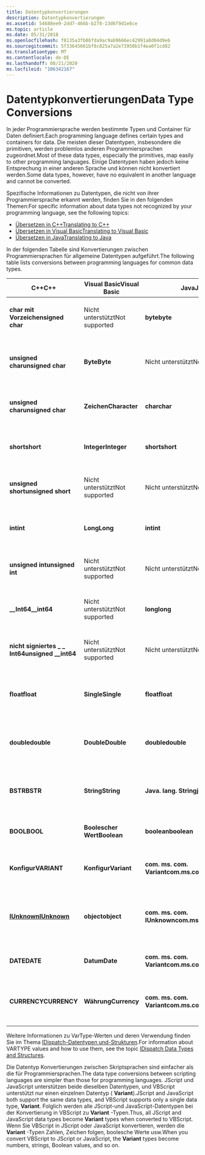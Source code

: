 ```yaml
---
title: Datentypkonvertierungen
description: Datentypkonvertierungen
ms.assetid: 54688ee9-2dd7-466b-b278-13d6f9d1e6ce
ms.topic: article
ms.date: 05/31/2018
ms.openlocfilehash: f8135a3fb86fda9ac9ab9666ec42991a8d04d9e6
ms.sourcegitcommit: 5f33645661bf8c825a7a2e73950b1f4ea0f1cd82
ms.translationtype: MT
ms.contentlocale: de-DE
ms.lasthandoff: 08/21/2020
ms.locfileid: "106342167"
---
```

# <a name="data-type-conversions"></a><span data-ttu-id="fbc80-103">Datentypkonvertierungen</span><span class="sxs-lookup"><span data-stu-id="fbc80-103">Data Type Conversions</span></span>

<span data-ttu-id="fbc80-104">In jeder Programmiersprache werden bestimmte Typen und Container für Daten definiert.</span><span class="sxs-lookup"><span data-stu-id="fbc80-104">Each programming language defines certain types and containers for data.</span></span> <span data-ttu-id="fbc80-105">Die meisten dieser Datentypen, insbesondere die primitiven, werden problemlos anderen Programmiersprachen zugeordnet.</span><span class="sxs-lookup"><span data-stu-id="fbc80-105">Most of these data types, especially the primitives, map easily to other programming languages.</span></span> <span data-ttu-id="fbc80-106">Einige Datentypen haben jedoch keine Entsprechung in einer anderen Sprache und können nicht konvertiert werden.</span><span class="sxs-lookup"><span data-stu-id="fbc80-106">Some data types, however, have no equivalent in another language and cannot be converted.</span></span>

<span data-ttu-id="fbc80-107">Spezifische Informationen zu Datentypen, die nicht von ihrer Programmiersprache erkannt werden, finden Sie in den folgenden Themen:</span><span class="sxs-lookup"><span data-stu-id="fbc80-107">For specific information about data types not recognized by your programming language, see the following topics:</span></span>

-   [<span data-ttu-id="fbc80-108">Übersetzen in C++</span><span class="sxs-lookup"><span data-stu-id="fbc80-108">Translating to C++</span></span>](translating-to-c--.md)
-   [<span data-ttu-id="fbc80-109">Übersetzen in Visual Basic</span><span class="sxs-lookup"><span data-stu-id="fbc80-109">Translating to Visual Basic</span></span>](translating-to-visual-basic.md)
-   [<span data-ttu-id="fbc80-110">Übersetzen in Java</span><span class="sxs-lookup"><span data-stu-id="fbc80-110">Translating to Java</span></span>](translating-to-java.md)

<span data-ttu-id="fbc80-111">In der folgenden Tabelle sind Konvertierungen zwischen Programmiersprachen für allgemeine Datentypen aufgeführt.</span><span class="sxs-lookup"><span data-stu-id="fbc80-111">The following table lists conversions between programming languages for common data types.</span></span>



| <span data-ttu-id="fbc80-112">C++</span><span class="sxs-lookup"><span data-stu-id="fbc80-112">C++</span></span>                                     | <span data-ttu-id="fbc80-113">Visual Basic</span><span class="sxs-lookup"><span data-stu-id="fbc80-113">Visual Basic</span></span>             | <span data-ttu-id="fbc80-114">Java</span><span class="sxs-lookup"><span data-stu-id="fbc80-114">Java</span></span>                               | <span data-ttu-id="fbc80-115">Enthält</span><span class="sxs-lookup"><span data-stu-id="fbc80-115">Contains</span></span>                                                                                       |
|-----------------------------------------|--------------------------|------------------------------------|------------------------------------------------------------------------------------------------|
| <span data-ttu-id="fbc80-116">**char mit Vorzeichen**</span><span class="sxs-lookup"><span data-stu-id="fbc80-116">**signed char**</span></span><br/>              | <span data-ttu-id="fbc80-117">Nicht unterstützt</span><span class="sxs-lookup"><span data-stu-id="fbc80-117">Not supported</span></span><br/> | <span data-ttu-id="fbc80-118">**byte**</span><span class="sxs-lookup"><span data-stu-id="fbc80-118">**byte**</span></span><br/>                | <span data-ttu-id="fbc80-119">1-Byte-Ganzzahl mit Vorzeichen</span><span class="sxs-lookup"><span data-stu-id="fbc80-119">1-byte signed integer</span></span> <br/> <span data-ttu-id="fbc80-120">(VT \_ I1, \[ T \] )</span><span class="sxs-lookup"><span data-stu-id="fbc80-120">(VT\_I1, \[T\])</span></span><br/>                                   |
| <span data-ttu-id="fbc80-121">**unsigned char**</span><span class="sxs-lookup"><span data-stu-id="fbc80-121">**unsigned char**</span></span><br/>            | <span data-ttu-id="fbc80-122">**Byte**</span><span class="sxs-lookup"><span data-stu-id="fbc80-122">**Byte**</span></span><br/>      | <span data-ttu-id="fbc80-123">Nicht unterstützt</span><span class="sxs-lookup"><span data-stu-id="fbc80-123">Not supported</span></span><br/>           | <span data-ttu-id="fbc80-124">1-Byte-Ganzzahl ohne Vorzeichen</span><span class="sxs-lookup"><span data-stu-id="fbc80-124">1-byte unsigned integer</span></span> <br/> <span data-ttu-id="fbc80-125">(VT \_ UI1, \[ V \] \[ T \] \[ \] \[ s \] )</span><span class="sxs-lookup"><span data-stu-id="fbc80-125">(VT\_UI1, \[V\]\[T\]\[P\]\[S\])</span></span><br/>                 |
| <span data-ttu-id="fbc80-126">**unsigned char**</span><span class="sxs-lookup"><span data-stu-id="fbc80-126">**unsigned char**</span></span><br/>            | <span data-ttu-id="fbc80-127">**Zeichen**</span><span class="sxs-lookup"><span data-stu-id="fbc80-127">**Character**</span></span><br/> | <span data-ttu-id="fbc80-128">**char**</span><span class="sxs-lookup"><span data-stu-id="fbc80-128">**char**</span></span><br/>                | <span data-ttu-id="fbc80-129">2-Byte-Unicode-Zeichen</span><span class="sxs-lookup"><span data-stu-id="fbc80-129">2-byte Unicode character</span></span> <br/> <span data-ttu-id="fbc80-130">(VT \_ UI2, \[ T \] \[ P \] )</span><span class="sxs-lookup"><span data-stu-id="fbc80-130">(VT\_UI2, \[T\]\[P\])</span></span><br/>                          |
| <span data-ttu-id="fbc80-131">**short**</span><span class="sxs-lookup"><span data-stu-id="fbc80-131">**short**</span></span><br/>                    | <span data-ttu-id="fbc80-132">**Integer**</span><span class="sxs-lookup"><span data-stu-id="fbc80-132">**Integer**</span></span><br/>   | <span data-ttu-id="fbc80-133">**short**</span><span class="sxs-lookup"><span data-stu-id="fbc80-133">**short**</span></span><br/>               | <span data-ttu-id="fbc80-134">2-Byte-Ganzzahl mit Vorzeichen</span><span class="sxs-lookup"><span data-stu-id="fbc80-134">2-byte signed integer</span></span> <br/> <span data-ttu-id="fbc80-135">(VT \_ I2, \[ V \] \[ T \] \[ \] \[ s \] )</span><span class="sxs-lookup"><span data-stu-id="fbc80-135">(VT\_I2, \[V\]\[T\]\[P\]\[S\])</span></span><br/>                    |
| <span data-ttu-id="fbc80-136">**unsigned short**</span><span class="sxs-lookup"><span data-stu-id="fbc80-136">**unsigned short**</span></span><br/>           | <span data-ttu-id="fbc80-137">Nicht unterstützt</span><span class="sxs-lookup"><span data-stu-id="fbc80-137">Not supported</span></span><br/> | <span data-ttu-id="fbc80-138">Nicht unterstützt</span><span class="sxs-lookup"><span data-stu-id="fbc80-138">Not supported</span></span><br/>           | <span data-ttu-id="fbc80-139">2-Byte-Ganzzahl ohne Vorzeichen</span><span class="sxs-lookup"><span data-stu-id="fbc80-139">2-byte unsigned integer</span></span> <br/> <span data-ttu-id="fbc80-140">(VT \_ UI2, \[ T \] \[ P \] )</span><span class="sxs-lookup"><span data-stu-id="fbc80-140">(VT\_UI2, \[T\]\[P\])</span></span><br/>                           |
| <span data-ttu-id="fbc80-141">**int**</span><span class="sxs-lookup"><span data-stu-id="fbc80-141">**int**</span></span><br/>                      | <span data-ttu-id="fbc80-142">**Long**</span><span class="sxs-lookup"><span data-stu-id="fbc80-142">**Long**</span></span><br/>      | <span data-ttu-id="fbc80-143">**int**</span><span class="sxs-lookup"><span data-stu-id="fbc80-143">**int**</span></span><br/>                 | <span data-ttu-id="fbc80-144">4-Byte-Ganzzahl mit Vorzeichen</span><span class="sxs-lookup"><span data-stu-id="fbc80-144">4-byte signed integer</span></span> <br/> <span data-ttu-id="fbc80-145">(VT \_ I4, \[ V \] \[ T \] \[ \] \[ s \] )</span><span class="sxs-lookup"><span data-stu-id="fbc80-145">(VT\_I4, \[V\]\[T\]\[P\]\[S\])</span></span><br/>                    |
| <span data-ttu-id="fbc80-146">**unsigned int**</span><span class="sxs-lookup"><span data-stu-id="fbc80-146">**unsigned int**</span></span><br/>             | <span data-ttu-id="fbc80-147">Nicht unterstützt</span><span class="sxs-lookup"><span data-stu-id="fbc80-147">Not supported</span></span><br/> | <span data-ttu-id="fbc80-148">Nicht unterstützt</span><span class="sxs-lookup"><span data-stu-id="fbc80-148">Not supported</span></span><br/>           | <span data-ttu-id="fbc80-149">4-Byte-Ganzzahl ohne Vorzeichen</span><span class="sxs-lookup"><span data-stu-id="fbc80-149">4-byte unsigned integer</span></span> <br/> <span data-ttu-id="fbc80-150">(VT \_ UI4, \[ T \] \[ P \] )</span><span class="sxs-lookup"><span data-stu-id="fbc80-150">(VT\_UI4, \[T\]\[P\])</span></span><br/>                           |
| <span data-ttu-id="fbc80-151">**\_\_Int64**</span><span class="sxs-lookup"><span data-stu-id="fbc80-151">**\_\_int64**</span></span><br/>                | <span data-ttu-id="fbc80-152">Nicht unterstützt</span><span class="sxs-lookup"><span data-stu-id="fbc80-152">Not supported</span></span><br/> | <span data-ttu-id="fbc80-153">**long**</span><span class="sxs-lookup"><span data-stu-id="fbc80-153">**long**</span></span><br/>                | <span data-ttu-id="fbc80-154">8-Byte-Ganzzahl mit Vorzeichen</span><span class="sxs-lookup"><span data-stu-id="fbc80-154">8-byte signed integer</span></span> <br/> <span data-ttu-id="fbc80-155">(VT \_ I8, \[ T \] \[ P \] )</span><span class="sxs-lookup"><span data-stu-id="fbc80-155">(VT\_I8, \[T\]\[P\])</span></span><br/>                              |
| <span data-ttu-id="fbc80-156">**nicht signiertes \_ \_ Int64**</span><span class="sxs-lookup"><span data-stu-id="fbc80-156">**unsigned \_\_int64**</span></span><br/>       | <span data-ttu-id="fbc80-157">Nicht unterstützt</span><span class="sxs-lookup"><span data-stu-id="fbc80-157">Not supported</span></span><br/> | <span data-ttu-id="fbc80-158">Nicht unterstützt</span><span class="sxs-lookup"><span data-stu-id="fbc80-158">Not supported</span></span><br/>           | <span data-ttu-id="fbc80-159">8-Byte-Ganzzahl ohne Vorzeichen</span><span class="sxs-lookup"><span data-stu-id="fbc80-159">8-byte unsigned integer</span></span> <br/> <span data-ttu-id="fbc80-160">(VT \_ UI8, \[ T \] \[ P \] )</span><span class="sxs-lookup"><span data-stu-id="fbc80-160">(VT\_UI8, \[T\]\[P\])</span></span><br/>                           |
| <span data-ttu-id="fbc80-161">**float**</span><span class="sxs-lookup"><span data-stu-id="fbc80-161">**float**</span></span><br/>                    | <span data-ttu-id="fbc80-162">**Single**</span><span class="sxs-lookup"><span data-stu-id="fbc80-162">**Single**</span></span><br/>    | <span data-ttu-id="fbc80-163">**float**</span><span class="sxs-lookup"><span data-stu-id="fbc80-163">**float**</span></span><br/>               | <span data-ttu-id="fbc80-164">4-Byte-Gleit Komma Zahl</span><span class="sxs-lookup"><span data-stu-id="fbc80-164">4-byte floating-point number</span></span> <br/> <span data-ttu-id="fbc80-165">(VT \_ R4, \[ V \] \[ T \] \[ \] \[ s \] )</span><span class="sxs-lookup"><span data-stu-id="fbc80-165">(VT\_R4, \[V\]\[T\]\[P\]\[S\])</span></span><br/>             |
| <span data-ttu-id="fbc80-166">**double**</span><span class="sxs-lookup"><span data-stu-id="fbc80-166">**double**</span></span><br/>                   | <span data-ttu-id="fbc80-167">**Double**</span><span class="sxs-lookup"><span data-stu-id="fbc80-167">**Double**</span></span><br/>    | <span data-ttu-id="fbc80-168">**double**</span><span class="sxs-lookup"><span data-stu-id="fbc80-168">**double**</span></span><br/>              | <span data-ttu-id="fbc80-169">8-Byte-Gleit Komma Zahl</span><span class="sxs-lookup"><span data-stu-id="fbc80-169">8-byte floating-point number</span></span> <br/> <span data-ttu-id="fbc80-170">(VT \_ R8, \[ V \] \[ T \] \[ \] \[ s \] )</span><span class="sxs-lookup"><span data-stu-id="fbc80-170">(VT\_R8, \[V\]\[T\]\[P\]\[S\])</span></span><br/>             |
| <span data-ttu-id="fbc80-171">**BSTR**</span><span class="sxs-lookup"><span data-stu-id="fbc80-171">**BSTR**</span></span><br/>                     | <span data-ttu-id="fbc80-172">**String**</span><span class="sxs-lookup"><span data-stu-id="fbc80-172">**String**</span></span><br/>    | <span data-ttu-id="fbc80-173">**Java. lang. String**</span><span class="sxs-lookup"><span data-stu-id="fbc80-173">**java.lang.String**</span></span><br/>    | <span data-ttu-id="fbc80-174">Automatisierungs Zeichenfolge</span><span class="sxs-lookup"><span data-stu-id="fbc80-174">Automation string</span></span> <br/> <span data-ttu-id="fbc80-175">(VT \_ BSTR, \[ V \] \[ T \] \[ \] \[ s \] )</span><span class="sxs-lookup"><span data-stu-id="fbc80-175">(VT\_BSTR, \[V\]\[T\]\[P\]\[S\])</span></span><br/>                      |
| <span data-ttu-id="fbc80-176">**BOOL**</span><span class="sxs-lookup"><span data-stu-id="fbc80-176">**BOOL**</span></span><br/>                     | <span data-ttu-id="fbc80-177">**Boolescher Wert**</span><span class="sxs-lookup"><span data-stu-id="fbc80-177">**Boolean**</span></span><br/>   | <span data-ttu-id="fbc80-178">**boolean**</span><span class="sxs-lookup"><span data-stu-id="fbc80-178">**boolean**</span></span><br/>             | <span data-ttu-id="fbc80-179">Boolean</span><span class="sxs-lookup"><span data-stu-id="fbc80-179">Boolean</span></span> <br/> <span data-ttu-id="fbc80-180">(VT \_ bool, \[ V \] \[ T \] \[ \] \[ s \] )</span><span class="sxs-lookup"><span data-stu-id="fbc80-180">(VT\_BOOL, \[V\]\[T\]\[P\]\[S\])</span></span><br/>                                |
| <span data-ttu-id="fbc80-181">**Konfigur**</span><span class="sxs-lookup"><span data-stu-id="fbc80-181">**VARIANT**</span></span><br/>                  | <span data-ttu-id="fbc80-182">**Konfigur**</span><span class="sxs-lookup"><span data-stu-id="fbc80-182">**Variant**</span></span><br/>   | <span data-ttu-id="fbc80-183">**com. ms. com. Variant**</span><span class="sxs-lookup"><span data-stu-id="fbc80-183">**com.ms.com.Variant**</span></span><br/>  | <span data-ttu-id="fbc80-184">Variant-weit\*</span><span class="sxs-lookup"><span data-stu-id="fbc80-184">VARIANT FAR\*</span></span> <br/> <span data-ttu-id="fbc80-185">(VT \_ Variant, \[ V \] \[ T \] \[ \] \[ s \] )</span><span class="sxs-lookup"><span data-stu-id="fbc80-185">(VT\_VARIANT, \[V\]\[T\]\[P\]\[S\])</span></span><br/>                       |
| [<span data-ttu-id="fbc80-186">**IUnknown**</span><span class="sxs-lookup"><span data-stu-id="fbc80-186">**IUnknown**</span></span>](/windows/desktop/api/Unknwn/nn-unknwn-iunknown)<br/> | <span data-ttu-id="fbc80-187">**object**</span><span class="sxs-lookup"><span data-stu-id="fbc80-187">**object**</span></span><br/>    | <span data-ttu-id="fbc80-188">**com. ms. com. IUnknown**</span><span class="sxs-lookup"><span data-stu-id="fbc80-188">**com.ms.com.IUnknown**</span></span><br/> | <span data-ttu-id="fbc80-189">IDispatch-Schnittstellen Zeiger</span><span class="sxs-lookup"><span data-stu-id="fbc80-189">IDispatch interface pointer</span></span> <br/> <span data-ttu-id="fbc80-190">(VT \_ Dispatch, \[ V \] \[ T \] \[ \] \[ s \] )</span><span class="sxs-lookup"><span data-stu-id="fbc80-190">(VT\_DISPATCH, \[V\]\[T\]\[P\]\[S\])</span></span><br/>        |
| <span data-ttu-id="fbc80-191">**DATE**</span><span class="sxs-lookup"><span data-stu-id="fbc80-191">**DATE**</span></span><br/>                     | <span data-ttu-id="fbc80-192">**Datum**</span><span class="sxs-lookup"><span data-stu-id="fbc80-192">**Date**</span></span><br/>      | <span data-ttu-id="fbc80-193">**com. ms. com. Variant**</span><span class="sxs-lookup"><span data-stu-id="fbc80-193">**com.ms.com.Variant**</span></span><br/>  | <span data-ttu-id="fbc80-194">Date</span><span class="sxs-lookup"><span data-stu-id="fbc80-194">Date</span></span> <br/> <span data-ttu-id="fbc80-195">(VT \_ Datum, \[ V \] \[ T \] \[ \] \[ s \] )</span><span class="sxs-lookup"><span data-stu-id="fbc80-195">(VT\_DATE, \[V\]\[T\]\[P\]\[S\])</span></span><br/>                                   |
| <span data-ttu-id="fbc80-196">**CURRENCY**</span><span class="sxs-lookup"><span data-stu-id="fbc80-196">**CURRENCY**</span></span><br/>                 | <span data-ttu-id="fbc80-197">**Währung**</span><span class="sxs-lookup"><span data-stu-id="fbc80-197">**Currency**</span></span><br/>  | <span data-ttu-id="fbc80-198">**com. ms. com. Variant**</span><span class="sxs-lookup"><span data-stu-id="fbc80-198">**com.ms.com.Variant**</span></span><br/>  | <span data-ttu-id="fbc80-199">Währung</span><span class="sxs-lookup"><span data-stu-id="fbc80-199">Currency</span></span> <br/> <span data-ttu-id="fbc80-200">(VT \_ CY, \[ v \] \[ t \] \[ P \] \[ s \] oder VT \_ Decimal, \[ v \] \[ t \] \[ s \] )</span><span class="sxs-lookup"><span data-stu-id="fbc80-200">(VT\_CY, \[V\]\[T\]\[P\]\[S\] or VT\_DECIMAL, \[V\]\[T\]\[S\])</span></span><br/> |



 

<span data-ttu-id="fbc80-201">Weitere Informationen zu VarType-Werten und deren Verwendung finden Sie im Thema [IDispatch-Datentypen und-Strukturen](/previous-versions/ms221600(v=vs.100)).</span><span class="sxs-lookup"><span data-stu-id="fbc80-201">For information about VARTYPE values and how to use them, see the topic [IDispatch Data Types and Structures](/previous-versions/ms221600(v=vs.100)).</span></span>

<span data-ttu-id="fbc80-202">Die Datentyp Konvertierungen zwischen Skriptsprachen sind einfacher als die für Programmiersprachen.</span><span class="sxs-lookup"><span data-stu-id="fbc80-202">The data type conversions between scripting languages are simpler than those for programming languages.</span></span> <span data-ttu-id="fbc80-203">JScript und JavaScript unterstützen beide dieselben Datentypen, und VBScript unterstützt nur einen einzelnen Datentyp ( **Variant**).</span><span class="sxs-lookup"><span data-stu-id="fbc80-203">JScript and JavaScript both support the same data types, and VBScript supports only a single data type, **Variant**.</span></span> <span data-ttu-id="fbc80-204">Folglich werden alle JScript-und JavaScript-Datentypen bei der Konvertierung in VBScript zu **Variant** -Typen.</span><span class="sxs-lookup"><span data-stu-id="fbc80-204">Thus, all JScript and JavaScript data types become **Variant** types when converted to VBScript.</span></span> <span data-ttu-id="fbc80-205">Wenn Sie VBScript in JScript oder JavaScript konvertieren, werden die **Variant** -Typen Zahlen, Zeichen folgen, boolesche Werte usw.</span><span class="sxs-lookup"><span data-stu-id="fbc80-205">When you convert VBScript to JScript or JavaScript, the **Variant** types become numbers, strings, Boolean values, and so on.</span></span>

 


